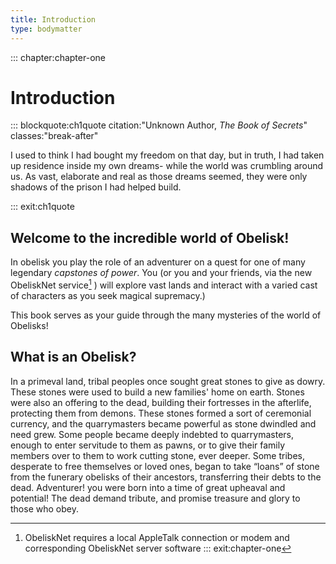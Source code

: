 ```yaml
---
title: Introduction
type: bodymatter
---
```



::: chapter:chapter-one
# Introduction



::: blockquote:ch1quote citation:"Unknown Author, *The Book of Secrets*" classes:"break-after"

I used to think I had bought my freedom on that day, but in truth, I had taken up residence inside my own dreams- while the world was crumbling around us. As vast, elaborate and real as those dreams seemed, they were only shadows of the prison I had helped build.

::: exit:ch1quote
## Welcome to the incredible world of Obelisk!

In obelisk you play the role of an adventurer on a quest for one of many legendary *capstones of power*. You (or you and your friends, via the new ObeliskNet service[^1] ) will explore vast lands and interact with a varied cast of characters as you seek magical supremacy.)

This book serves as your guide through the many mysteries of the world of Obelisks!



## What is an Obelisk? ##

In a primeval land, tribal peoples once sought great stones to give as dowry. These stones were used to build a new families' home on earth. Stones were also an offering to the dead, building their fortresses in the afterlife, protecting them from demons. These stones formed a sort of ceremonial currency, and the quarrymasters became powerful as stone dwindled and need grew.  Some people became deeply indebted to quarrymasters, enough to enter servitude to them as pawns, or to give their family members over to them to work cutting stone, ever deeper. Some tribes, desperate to free themselves or loved ones, began to take “loans” of stone from the funerary obelisks of their ancestors, transferring their debts to the dead. 
 Adventurer! you were born into a time of great upheaval and potential! The dead demand tribute, and promise treasure and glory to those who obey.

[^1]: ObeliskNet requires a local AppleTalk connection or modem and corresponding ObeliskNet server software
::: exit:chapter-one
